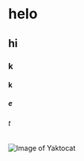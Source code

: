 # helo 
## hi 
### k 
#### k 
##### e 
###### t
![Image of Yaktocat](https://octodex.github.com/images/yaktocat.png)
